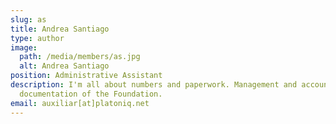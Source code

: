 ```yaml
---
slug: as
title: Andrea Santiago
type: author
image:
  path: /media/members/as.jpg
  alt: Andrea Santiago
position: Administrative Assistant
description: I'm all about numbers and paperwork. Management and accounting
  documentation of the Foundation.
email: auxiliar[at]platoniq.net
---
```


